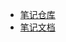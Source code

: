 - [笔记仓库](https://gitee.com/martinhub/MartinHub-notes)
- [笔记文档](http://martinhub.gitee.io/MartinHub-notes)


